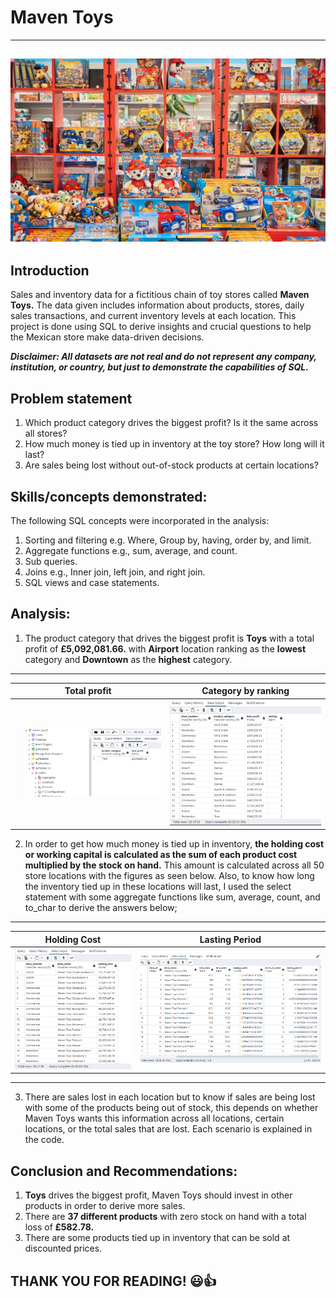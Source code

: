 # Maven Toys
----
![](toys.png)
----
## Introduction
Sales and inventory data for a fictitious chain of toy stores called **Maven Toys.** The data given includes information about products, stores, daily sales transactions, and current inventory levels at each location. This project is done using SQL to derive insights and crucial questions to help the Mexican store make data-driven decisions. 

**_Disclaimer: All datasets are not real and do not represent any company, institution, or country, but just to demonstrate the capabilities of SQL._**

## Problem statement 
1.	Which product category drives the biggest profit? Is it the same across all stores?
2.	How much money is tied up in inventory at the toy store? How long will it last?
3.	Are sales being lost without out-of-stock products at certain locations?

## Skills/concepts demonstrated:
The following SQL concepts were incorporated in the analysis:

1.	Sorting and filtering e.g. Where, Group by, having, order by, and limit.
2.	Aggregate functions e.g., sum, average, and count.
3.	Sub queries.
4.	Joins e.g., Inner join, left join, and right join.
5.	SQL views and case statements.

## Analysis:
1.	The product category that drives the biggest profit is **Toys** with a total profit of **£5,092,081.66.** with **Airport** location ranking as the **lowest** category and  **Downtown** as the **highest** category.
---
Total profit        |Category by ranking
:-----------------:|:-----------------:
![](biggest_profit.PNG)|![](category_ranking.PNG)

2.	In order to get how much money is tied up in inventory, **the holding cost or working capital is calculated as the sum of each product cost multiplied by the stock on hand.** This amount is calculated across all 50 store locations with the figures as seen below. Also, to know how long the inventory tied up in these locations will last, I used the select statement with some aggregate functions like sum, average, count, and to_char to derive the answers below;
----
Holding Cost       | Lasting Period
:-----------------:|:---------------:
![](holding_costs.PNG)|![](lasting_period.PNG)
----
3. There are sales lost in each location but to know if sales are being lost with some of the products being out of stock, this depends on whether Maven Toys wants this information across all locations, certain locations, or the total sales that are lost. Each scenario is explained in the code.


## Conclusion and Recommendations:
1.	**Toys** drives the biggest profit, Maven Toys should invest in other products in order to derive more sales.  
2.	There are **37 different products** with zero stock on hand with a total loss of **£582.78.**
3.	There are some products tied up in inventory that can be sold at discounted prices.

## THANK YOU FOR READING! 😃👍


